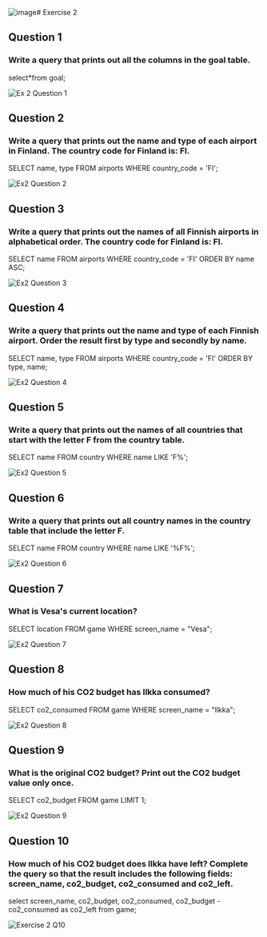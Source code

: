 ![image](https://github.com/user-attachments/assets/c85c56ae-5b30-4502-84db-9c770153a81c)# Exercise 2
## Question 1
### Write a query that prints out all the columns in the goal table.
select*from goal;

![Ex 2 Question 1](https://github.com/user-attachments/assets/166d2344-f51f-414c-b535-a21de44bbb47)


## Question 2
### Write a query that prints out the name and type of each airport in Finland. The country code for Finland is: FI.
SELECT name, type
FROM airports
WHERE country_code = 'FI';

![Ex2 Question 2](https://github.com/user-attachments/assets/ccaea60a-0154-4c39-a9b5-f986967ea8e8)


## Question 3
### Write a query that prints out the names of all Finnish airports in alphabetical order. The country code for Finland is: FI.
SELECT name
FROM airports
WHERE country_code = 'FI'
ORDER BY name ASC;

![Ex2 Question 3](https://github.com/user-attachments/assets/2a2ca44d-5a0c-45ef-8fbe-945abe4f8bd8)


## Question 4
### Write a query that prints out the name and type of each Finnish airport. Order the result first by type and secondly by name.
SELECT name, type
FROM airports
WHERE country_code = 'FI'
ORDER BY type, name;

![Ex2 Question 4](https://github.com/user-attachments/assets/f781062b-6d55-4b68-bb24-198526413af4)


## Question 5
### Write a query that prints out the names of all countries that start with the letter F from the country table.
SELECT name
FROM country
WHERE name LIKE 'F%';

![Ex2 Question 5](https://github.com/user-attachments/assets/1f3d3ac6-a01d-45f9-892e-e557c0f32dd1)


## Question 6
### Write a query that prints out all country names in the country table that include the letter F.
SELECT name
FROM country
WHERE name LIKE '%F%';

![Ex2 Question 6](https://github.com/user-attachments/assets/2cab9d78-073c-4ea4-b127-759873546cf5)


## Question 7
### What is Vesa's current location? 
SELECT location 
FROM game 
WHERE screen_name = "Vesa";

![Ex2 Question 7](https://github.com/user-attachments/assets/266022e0-24ac-4050-b8b9-fd7f3f2a36eb)


## Question 8
### How much of his CO2 budget has Ilkka consumed? 
SELECT co2_consumed 
FROM game 
WHERE screen_name = "Ilkka";

![Ex2 Question 8](https://github.com/user-attachments/assets/7a6e43d0-fec5-43f8-8428-6f99d3cfd50b)


## Question 9
### What is the original CO2 budget? Print out the CO2 budget value only once.
SELECT co2_budget 
FROM game 
LIMIT 1;

![Ex2 Question 9](https://github.com/user-attachments/assets/a9b8f5f2-0cc5-4c1a-8f11-23e7e7a6044a)


## Question 10
### How much of his CO2 budget does Ilkka have left? Complete the query so that the result includes the following fields: screen_name, co2_budget, co2_consumed and co2_left.
select screen_name, co2_budget, co2_consumed, co2_budget - co2_consumed as co2_left from game;

![Exercise 2 Q10](https://github.com/user-attachments/assets/97a240ad-0b95-4123-baed-65eba60f8f40)
